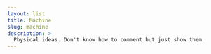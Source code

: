 ```yaml
---
layout: list
title: Machine
slug: machine
description: >
  Physical ideas. Don't know how to comment but just show them.
---
```

